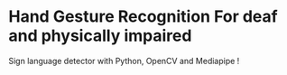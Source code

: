 # Hand Gesture Recognition For deaf and physically impaired

Sign language detector with Python, OpenCV and Mediapipe !


